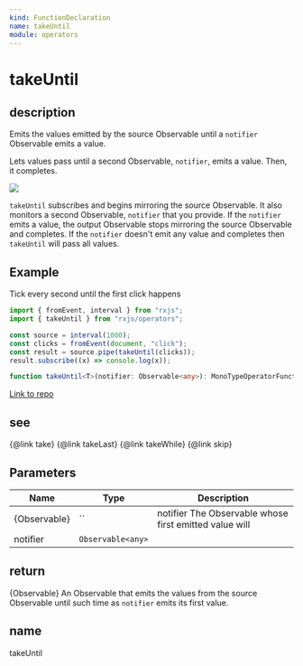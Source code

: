 ```yaml
---
kind: FunctionDeclaration
name: takeUntil
module: operators
---
```


# takeUntil

## description

Emits the values emitted by the source Observable until a `notifier`
Observable emits a value.

<span class="informal">Lets values pass until a second Observable,
`notifier`, emits a value. Then, it completes.</span>

![](takeUntil.png)

`takeUntil` subscribes and begins mirroring the source Observable. It also
monitors a second Observable, `notifier` that you provide. If the `notifier`
emits a value, the output Observable stops mirroring the source Observable
and completes. If the `notifier` doesn't emit any value and completes
then `takeUntil` will pass all values.

## Example

Tick every second until the first click happens

```ts
import { fromEvent, interval } from "rxjs";
import { takeUntil } from "rxjs/operators";

const source = interval(1000);
const clicks = fromEvent(document, "click");
const result = source.pipe(takeUntil(clicks));
result.subscribe((x) => console.log(x));
```

```ts
function takeUntil<T>(notifier: Observable<any>): MonoTypeOperatorFunction<T>;
```

[Link to repo](https://github.com/ReactiveX/rxjs/blob/master/src/internal/operators/takeUntil.ts#L49-L51)

## see

{@link take}
{@link takeLast}
{@link takeWhile}
{@link skip}

## Parameters

| Name         | Type              | Description                                            |
| ------------ | ----------------- | ------------------------------------------------------ |
| {Observable} | ``                | notifier The Observable whose first emitted value will |
| notifier     | `Observable<any>` |                                                        |

## return

{Observable<T>} An Observable that emits the values from the source
Observable until such time as `notifier` emits its first value.

## name

takeUntil
